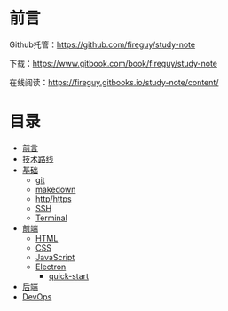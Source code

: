 # 前言

Github托管：https://github.com/fireguy/study-note

下载：https://www.gitbook.com/book/fireguy/study-note

在线阅读：https://fireguy.gitbooks.io/study-note/content/


# 目录
* [前言](README.md)
* [技术路线](roadmap/roadmap.md)
* [基础](basic/basic.md)
  * [git](basic/Git/git.md)
  * [makedown](basic/makedown/makedown.md)
  * [http/https](basic/http-https/http-https.md)
  * [SSH](basic/SSH/ssh.md)
  * [Terminal](basic/Terminal/terminal.md)
* [前端](front-end/front-end.md)
  * [HTML](front-end/HTML/html.md)
  * [CSS](front-end/CSS/css.md)
  * [JavaScript](front-end/JavaScript/readme.md)
  * [Electron](front-end/electron/electron.md)
    * [quick-start](front-end/electron/quick-start.md)
* [后端](back-end/back-end.md)
* [DevOps](DevOps/index.md)

